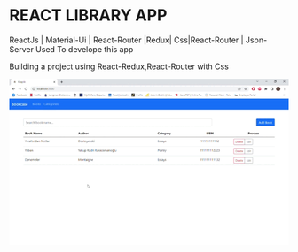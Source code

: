 <h1>REACT LIBRARY APP </h1>
<p> ReactJs | Material-Ui | React-Router  |Redux| Css|React-Router |
Json-Server Used To develope this app  <p> 
<p>Building a project using React-Redux,React-Router with Css<p>
<img src= "./public/library.gif" />
